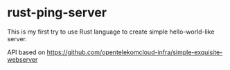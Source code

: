 # rust-ping-server
This is my first try to use Rust language to create simple hello-world-like server.

API based on https://github.com/opentelekomcloud-infra/simple-exquisite-webserver

